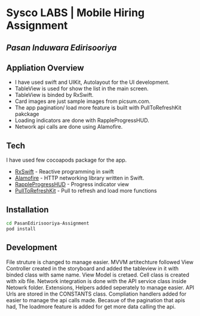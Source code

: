 # Sysco LABS | Mobile Hiring Assignment
## _Pasan Induwara Edirisooriya_

## Appliation Overview

- I have used swift and UIKit, Autolayout for the UI development.
- TableView is used for show the list in the main screen.
- TableView is binded by RxSwift.
- Card images are just sample images from picsum.com.
- The app pagination/ load more feature is built with PullToRefreshKit pakckage
- Loading indicators are done with RappleProgressHUD.
- Network api calls are done using Alamofire.

## Tech

I have used few cocoapods package for the app.

- [RxSwift](https://github.com/ReactiveX/RxSwift) - Reactive programming in swift
- [Alamofire](https://github.com/Alamofire/Alamofire) - HTTP networking library written in Swift.
- [RappleProgressHUD](https://github.com/rjeprasad/RappleProgressHUD) - Progress indicator view
- [PullToRefreshKit](https://github.com/LeoMobileDeveloper/PullToRefreshKit) - Pull to refresh and load more functions

## Installation


```sh
cd PasanEdirisooriya-Assignment
pod install
```

## Development

File struture is changed to manage easier.
MVVM artitechture followed
View Controller created in the storyboard and added the tableview in it with binded class with same name.
View Model is cretaed.
Cell class is created with xib file.
Network integration is done with the API service class inside Netowrk folder.
Extensions, Helpers added seperately to manage easier.
API Urls are stored in the CONSTANTS class.
Compliation handlers added for easier to manage the api calls made.
Becasue of the pagination that apis had, The loadmore feature is added for get more data calling the api.
